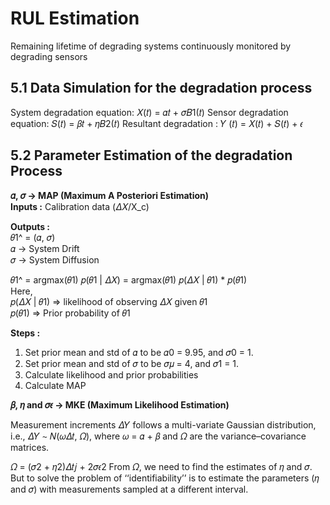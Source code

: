 # RUL Estimation
Remaining lifetime of degrading systems continuously monitored by degrading sensors

## 5.1 Data Simulation for the degradation process
System degradation equation: 𝑋(𝑡) = 𝛼𝑡 + 𝜎𝐵1(𝑡)
Sensor degradation equation: 𝑆(𝑡) = 𝛽𝑡 + 𝜂𝐵2(𝑡)
Resultant degradation : 𝑌 (𝑡) = 𝑋(𝑡) + 𝑆(𝑡) + 𝜖

## 5.2 Parameter Estimation of the degradation Process
**𝛼, 𝜎 -> MAP (Maximum A Posteriori Estimation)**  
**Inputs :** Calibration data (𝛥𝑋/X_c)  

**Outputs :**   
𝜃1^ = (𝛼, 𝜎)  
𝛼 -> System Drift  
𝜎 -> System Diffusion  

𝜃1^ = argmax(𝜃1) 𝑝(𝜃1 | 𝛥𝑋) = argmax(𝜃1) 𝑝(𝛥𝑋 | 𝜃1) * 𝑝(𝜃1)    
Here,  
𝑝(𝛥𝑋 | 𝜃1) => likelihood of observing 𝛥𝑋 given 𝜃1  
𝑝(𝜃1) => Prior probability of 𝜃1  

**Steps :**
1. Set prior mean and std of 𝛼 to be 𝛼0 = 9.95, and 𝜎0 = 1.
2. Set prior mean and std of 𝜎 to be 𝜎𝜇 = 4, and 𝜎1 = 1.
3. Calculate likelihood and prior probabilities
4. Calculate MAP

**𝛽, 𝜂 and 𝜎𝜖 -> MKE (Maximum Likelihood Estimation)**  

Measurement increments 𝛥𝑌 follows a multi-variate Gaussian distribution, i.e., 𝛥𝑌 ∼ 𝑁(𝜔𝛥𝑡, 𝛺), 
    where 𝜔 = 𝛼 + 𝛽 and 𝛺 are the variance–covariance matrices.

𝛺 = (𝜎2 + 𝜂2)𝛥𝑡𝑗 + 2𝜎𝜖2 
From 𝛺, we need to find the estimates of 𝜂 and 𝜎. 
But to solve the problem of ‘‘identifiability’’ is to estimate the parameters (𝜂 and 𝜎) with measurements sampled at a different interval.
